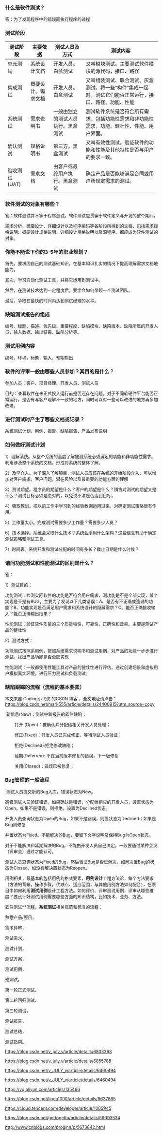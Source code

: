 ### 什么是软件测试？

答：为了发现程序中的错误而执行程序的过程

### 测试阶段

| **测试阶段**  | **主要依据**       | **测试人员及方式**                 | **测试内容**                                                 |
| ------------- | ------------------ | ---------------------------------- | ------------------------------------------------------------ |
| 单元测试      | 系统设计文档       | 开发人员。白盒测试                 | 又叫模块测试。主要测试软件模块的源代码，接口、路径           |
| 集成测试      | 概要设计、需求文档 | 开发人员。白盒测试                 | 又叫组装测试、联合测试、灰盒测试。将一些“构件”集成一起时，测试它们能否正常运行，接口、路径、功能、性能 |
| 系统测试      | 需求说明书         | 一般由独立的测试人员执行。黑盒测试 | 测试软件系统是否符合所有需求，包括功能性需求和非功能性需求，功能、健壮性、性能、用户界面。 |
| 确认测试      | 规格说明书         | 第三方。黑盒测试                   | 又叫有效性测试。验证软件的功能和性能及其他特性是否与用户的要求一致。 |
| 验收测试(UAT) | 需求文档           | 由客户或最终用户执行。黑盒测试     | 确定产品是否能够满足合同或用户所规定需求的测试。             |

### 软件测试的对象有哪些？

答：软件测试并不等于程序测试。软件测试应贯穿于软件定义与开发的整个期间。

需求分析、概要设计、详细设计以及程序编码等各阶段所得到的文档，包括需求规格说明、概要设计规格说明、详细设计规格说明以及源程序，都应成为软件测试的对象。

### 你能不能说下你的3-5年的职业规划？

首先，要巩固自己的测试基础知识，在基本知识扎实的情况下提高理解需求文档地能力。

其次，学习自动化测试工具，并将它运用到测试中。

然后，在测试技术达到一定程度后，要学会如何带领一个测试团队。

最后，争取在最快的时间内达到测试经理的水平。

 ### 缺陷测试报告的组成

编号、标题、描述、优先级、重要程度、缺陷模块、缺陷版本、缺陷所属的开发人员、输入数据、输出结果、缺陷分析等。 

### 测试用例内容

编号，环境，标题，输入，预期输出

### 软件的评审一般由哪些人员参加？其目的是什么？

参加人员：客户、项目经理、开发人员、测试人员

目的：查看软件在未正式投入运行前是否还存在问题。对于不同软硬件平台能否正常运行，是否有与客户理解不一致的地方，同时可以对一些可以改进的地方再多加改进。

### 进行测试时产生了哪些文档或记录？

系统测试计划、用例、报告、缺陷报告、产品发布说明

### 如何做好测试计划

1）理解系统。从整个系统的高度了解被测系统必须满足的功能和非功能性需求。利用涉及整个系统的文档，形成对系统的整体了解。

2）及早介入。为了深入了解项目，测试人员应该在系统的开始阶段介入，可以增加对客户需求，客户问题，潜在风险以及最重要的功能方面的理解

3）测试期望。程序员的期望是什么？客户的期望是什么？销售对测试的期望又是什么？测试目标必须是绝对的，以免说不清是否达到目标。

4）吸取教训。把以前工作中学习到的经验教训运用过来，对确定测试策略很有作用。

5）工作量太小。完成测试需要多少工作量？需要多少人员？

6）技术选择。系统会采取什么技术？系统会采用什么架构？这些信息有助于确定测试策略和测试工具。

7）时间表。系统开发和测试分配的时间有多长？截止日期是什么时候？

### 请问功能测试和性能测试的区别是什么？

答：

1）测试目的：

功能测试：检测实际软件的功能是否符合用户需求，测功能是不是全部实现，某个实现是不是有BUG。主要为了发现以下几类错误：A、是否有不正确或遗漏的功能？B、功能实现是否满足用户需求和系统设计的隐藏需求？C、能否正确接收输入？能否正确输出结果？

性能测试：验证软件质量的三个质量特性，可靠性，正确性和效率。主要是测试产品的健壮性

2）测试方式：

功能测试按照系用例，按照系统需求说明书和测试用例，对产品的功能一步步进行测试。找出产品功能是否全部实现

性能测试：一般都使用性能工具对产品的健壮性进行评估。通过创建场景和虚拟用户模拟真实环境，进行压力测试和负载测试。



### 缺陷跟踪的流程（流程的基本要素）

本文来自 Coding小飞侠 的CSDN 博客 ，全文地址请点击：https://blog.csdn.net/mark555/article/details/24400915?utm_source=copy 

​	新信息(New)：测试中新报告的软件缺陷；

        打开 (Open)：被确认并分配给相关开发人员处理； 

        修正(Fixed)：开发人员已完成修正，等待测试人员验证；

        拒绝(Declined):拒绝修改缺陷； 


        延期(Deferred): 不在当前版本修复的错误，下一版修复 


        关闭(Closed)：错误已被修复；

### Bug管理的一般流程 

​        测试人员提交新的Bug入库，错误状态为New。  

​        高级测试人员验证错误，如果确认是错误，分配给相应的开发人员，设置状态为Open。如果不是错误，则拒绝，设置为Declined状态。 

​        开发人员查询状态为Open的Bug，如果不是错误，则置状态为Declined；如果是Bug则修复 

​        并置状态为Fixed。不能解决的Bug，要留下文字说明及保持Bug为Open状态。 

​        对于不能解决和延期解决的Bug，不能由开发人员自己决定，一般要通过某种会议（评审会）通过才能认可。 

​        测试人员查询状态为Fixed的Bug，然后验证Bug是否已解决，如解决置Bug的状态为Closed，如没有解决置状态为Reopen。



用例相关，最基本的包括用例的格式要素，**用例设计**工程方法论，每个方法要求（方法的背景，操作步骤，优缺点、适应范围，与其他用例方法如何配合），在项目中如何利用**测试用例**设计工程方法。如何评价、评审测试用例，评审从哪些维度？要设计好测试用例需要哪些方面的知识结构，比如技术、业务、方法。



软件测试**流程，**系统测试**相关规范和标准的流程：

熟悉产品/项目，

需求评审，

测试需求，

测试计划，

测试方案，

测试用例，

预测试，

第一轮正式测试、

第二轮回归测试、

第三轮测试，

测试报告，

测试总结，

测试指南。 



https://blog.csdn.net/v_july_v/article/details/6803368

https://blog.csdn.net/v_july_v/article/details/6855788

https://blog.csdn.net/v_JULY_v/article/details/6460494

https://blog.csdn.net/v_JULY_v/article/details/6460494

https://yq.aliyun.com/articles/135466

https://blog.csdn.net/linda1000/article/details/8637865

https://cloud.tencent.com/developer/article/1005945

https://blog.csdn.net/gettogetto/article/details/59093534

http://www.cnblogs.com/proginn/p/5673842.html